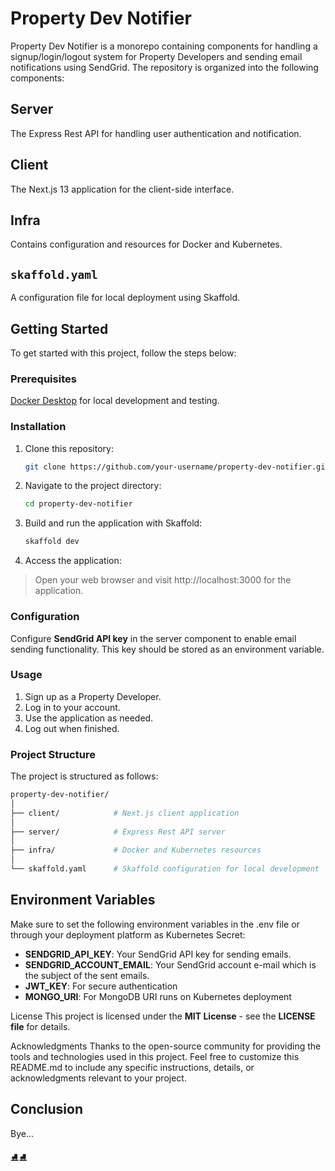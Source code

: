 # Property Dev Notifier

Property Dev Notifier is a monorepo containing components for handling a signup/login/logout system for Property Developers and sending email notifications using SendGrid. The repository is organized into the following components:

## Server

The Express Rest API for handling user authentication and notification.

## Client

The Next.js 13 application for the client-side interface.

## Infra

Contains configuration and resources for Docker and Kubernetes.

## `skaffold.yaml`

A configuration file for local deployment using Skaffold.

## Getting Started

To get started with this project, follow the steps below:

### Prerequisites

[Docker Desktop](https://www.docker.com/products/docker-desktop) for local development and testing.

### Installation

1. Clone this repository:

   ```bash
   git clone https://github.com/your-username/property-dev-notifier.git

   ```

2. Navigate to the project directory:

   ```bash
   cd property-dev-notifier

   ```

3. Build and run the application with Skaffold:

   ```bash
   skaffold dev

   ```

4. Access the application:

> Open your web browser and visit http://localhost:3000 for the application.

### Configuration

Configure **SendGrid API key** in the server component to enable email sending functionality. This key should be stored as an environment variable.

### Usage

1. Sign up as a Property Developer.
2. Log in to your account.
3. Use the application as needed.
4. Log out when finished.

### Project Structure

The project is structured as follows:

```graphql
property-dev-notifier/
│
├── client/            # Next.js client application
│
├── server/            # Express Rest API server
│
├── infra/             # Docker and Kubernetes resources
│
└── skaffold.yaml      # Skaffold configuration for local development
```

## Environment Variables

Make sure to set the following environment variables in the .env file or through your deployment platform as Kubernetes Secret:

- **SENDGRID_API_KEY**: Your SendGrid API key for sending emails.
- **SENDGRID_ACCOUNT_EMAIL**: Your SendGrid account e-mail which is the subject of the sent emails.
- **JWT_KEY**: For secure authentication
- **MONGO_URI**: For MongoDB URI runs on Kubernetes deployment

License
This project is licensed under the **MIT License** - see the **LICENSE file** for details.

Acknowledgments
Thanks to the open-source community for providing the tools and technologies used in this project.
Feel free to customize this README.md to include any specific instructions, details, or acknowledgments relevant to your project.

## Conclusion

Bye...

⛸️⛸️
